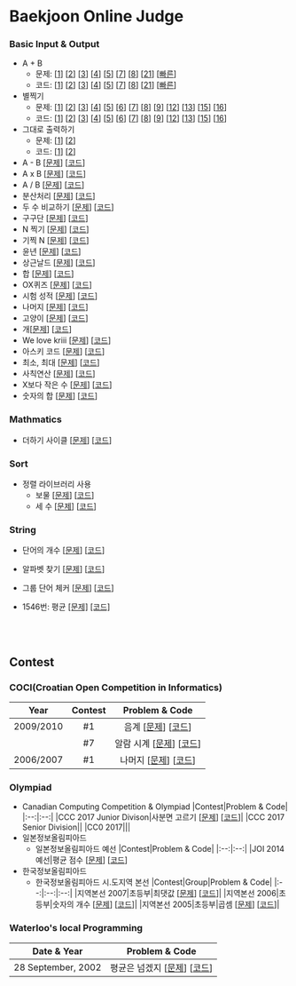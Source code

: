 # Baekjoon Online Judge
### Basic Input & Output
* A + B
  * 문제: [[1](https://www.acmicpc.net/problem/1000)] [[2](https://www.acmicpc.net/problem/2558)] [[3](https://www.acmicpc.net/problem/10950)] [[4](https://www.acmicpc.net/problem/10951)] [[5](https://www.acmicpc.net/problem/10952)] [[7](https://www.acmicpc.net/problem/11021)] [[8](https://www.acmicpc.net/problem/11022)] [[21](https://www.acmicpc.net/problem/10996)] [[빠른](https://www.acmicpc.net/problem/15552)]
  * 코드: [[1](https://github.com/kimkyeongnam/Algorithm/blob/master/Baekjoon(BOJ)/1000~1999/1000.cpp)] [[2](https://github.com/kimkyeongnam/Algorithm/blob/master/Baekjoon(BOJ)/2000~2999/2558.cpp)] [[3](https://github.com/kimkyeongnam/Algorithm/blob/master/Baekjoon(BOJ)/10000~10999/10950.cpp)] [[4](https://github.com/kimkyeongnam/Algorithm/blob/master/Baekjoon(BOJ)/10000~10999/10951.cpp)] [[5](https://github.com/kimkyeongnam/Algorithm/blob/master/Baekjoon(BOJ)/10000~10999/10952.cpp)] [[7](https://github.com/kimkyeongnam/Algorithm/blob/master/Baekjoon(BOJ)/11000~11999/11021.cpp)] [[8](https://github.com/kimkyeongnam/Algorithm/blob/master/Baekjoon(BOJ)/11000~11999/11022.cpp)] [[21](https://github.com/kimkyeongnam/Algorithm/blob/master/Baekjoon(BOJ)/10000~10999/10996.cpp)] [[빠른](https://github.com/kimkyeongnam/Algorithm/blob/master/Baekjoon(BOJ)/15000~15999/15552.cpp)]
* 별찍기
  * 문제: [[1](https://www.acmicpc.net/problem/2438)] [[2](https://www.acmicpc.net/problem/2439)] [[3](https://www.acmicpc.net/problem/2440)] [[4](https://www.acmicpc.net/problem/2441)] [[5](https://www.acmicpc.net/problem/2442)] [[6](https://www.acmicpc.net/problem/2443)] [[7](https://www.acmicpc.net/problem/2444)] [[8](https://www.acmicpc.net/problem/2445)] [[9](https://www.acmicpc.net/problem/2446)] [[12](https://www.acmicpc.net/problem/2522)] [[13](https://www.acmicpc.net/problem/2523)] [[15](https://www.acmicpc.net/problem/10990)] [[16](https://www.acmicpc.net/problem/10991)]
  * 코드: [[1](https://github.com/kimkyeongnam/Algorithm/blob/master/Baekjoon(BOJ)/2000~2999/2438.cpp)] [[2](https://github.com/kimkyeongnam/Algorithm/blob/master/Baekjoon(BOJ)/2000~2999/2439.cpp)] [[3](https://github.com/kimkyeongnam/Algorithm/blob/master/Baekjoon(BOJ)/2000~2999/2440.cpp)] [[4](https://github.com/kimkyeongnam/Algorithm/blob/master/Baekjoon(BOJ)/2000~2999/2441.cpp)] [[5](https://github.com/kimkyeongnam/Algorithm/blob/master/Baekjoon(BOJ)/2000~2999/2442.cpp)] [[6](https://github.com/kimkyeongnam/Algorithm/blob/master/Baekjoon(BOJ)/2000~2999/2443.cpp)] [[7](https://github.com/kimkyeongnam/Algorithm/blob/master/Baekjoon(BOJ)/2000~2999/2444.cpp)] [[8](https://github.com/kimkyeongnam/Algorithm/blob/master/Baekjoon(BOJ)/2000~2999/2445.cpp)] [[9](https://github.com/kimkyeongnam/Algorithm/blob/master/Baekjoon(BOJ)/2000~2999/2446.cpp)] [[12](https://github.com/kimkyeongnam/Algorithm/blob/master/Baekjoon(BOJ)/2000~2999/2522.cpp)] [[13](https://github.com/kimkyeongnam/Algorithm/blob/master/Baekjoon(BOJ)/2000~2999/2523.cpp)] [[15](https://github.com/kimkyeongnam/Algorithm/blob/master/Baekjoon(BOJ)/10000~10999/10990.cpp)] [[16](https://github.com/kimkyeongnam/Algorithm/blob/master/Baekjoon(BOJ)/10000~10999/10991.cpp)]
* 그대로 출력하기
  * 문제: [[1](https://www.acmicpc.net/problem/11718)] [[2](https://www.acmicpc.net/problem/11719)]
  * 코드: [[1](https://github.com/kimkyeongnam/Algorithm/blob/master/Baekjoon(BOJ)/11000~11999/11718.cpp)] [[2](https://github.com/kimkyeongnam/Algorithm/blob/master/Baekjoon(BOJ)/11000~11999/11719.cpp)]
* A - B [[문제](https://www.acmicpc.net/problem/1001)] [[코드](https://github.com/kimkyeongnam/Algorithm/blob/master/Baekjoon(BOJ)/1000~1999/1001.cpp)]
* A x B [[문제](https://www.acmicpc.net/problem/10998)] [[코드](https://github.com/kimkyeongnam/Algorithm/blob/master/Baekjoon(BOJ)/10998.cpp)]
* A / B [[문제](https://www.acmicpc.net/problem/1008)] [[코드](https://github.com/kimkyeongnam/Algorithm/blob/master/Baekjoon(BOJ)/1000~1999/1008.cpp)]
* 분산처리 [[문제](https://www.acmicpc.net/problem/1009)] [[코드](https://github.com/kimkyeongnam/Algorithm/blob/master/Baekjoon(BOJ)/1000~1999/1009.cpp)]
* 두 수 비교하기 [[문제](https://www.acmicpc.net/problem/1330)] [[코드](https://github.com/kimkyeongnam/Algorithm/blob/master/Baekjoon(BOJ)/1000~1999/1330.cpp)]
* 구구단 [[문제](https://www.acmicpc.net/problem/2739)] [[코드](https://github.com/kimkyeongnam/Algorithm/blob/master/Baekjoon(BOJ)/2000~2999/2739.cpp)]
* N 찍기 [[문제](https://www.acmicpc.net/problem/2741)] [[코드](https://github.com/kimkyeongnam/Algorithm/blob/master/Baekjoon(BOJ)/2000~2999/2741.cpp)]
* 기찍 N [[문제](https://www.acmicpc.net/problem/2742)] [[코드](https://github.com/kimkyeongnam/Algorithm/blob/master/Baekjoon(BOJ)/2000~2999/2742.cpp)]
* 윤년 [[문제](https://www.acmicpc.net/problem/2753)] [[코드](https://github.com/kimkyeongnam/Algorithm/blob/master/Baekjoon(BOJ)/2000~2999/2753.cpp)]
* 상근날드 [[문제](https://www.acmicpc.net/problem/5543)] [[코드](https://github.com/kimkyeongnam/Algorithm/blob/master/Baekjoon(BOJ)/5000~5999/5543.cpp)]
* 합 [[문제](https://www.acmicpc.net/problem/8393)] [[코드](https://github.com/kimkyeongnam/Algorithm/blob/master/Baekjoon(BOJ)8000~8999/8393.cpp)]
* OX퀴즈 [[문제](https://www.acmicpc.net/problem/8958)] [[코드](https://github.com/kimkyeongnam/Algorithm/blob/master/Baekjoon(BOJ)/8000~8999/8958.cpp)]
* 시험 성적 [[문제](https://www.acmicpc.net/problem/9498)] [[코드](https://github.com/kimkyeongnam/Algorithm/blob/master/Baekjoon(BOJ)/9000~9999/9498.cpp)]
* 나머지 [[문제](https://www.acmicpc.net/problem/10430)] [[코드](https://github.com/kimkyeongnam/Algorithm/blob/master/Baekjoon(BOJ)/10000~10999/10430.cpp)]
* 고양이 [[문제](https://www.acmicpc.net/problem/10171)] [[코드](https://github.com/kimkyeongnam/Algorithm/blob/master/Baekjoon(BOJ)/10000~10999/10171.cpp)]
* 개[[문제](https://www.acmicpc.net/problem/10172)] [[코드](https://github.com/kimkyeongnam/Algorithm/blob/master/Baekjoon(BOJ)/10000~10999/10172.cpp)]
* We love kriii [[문제](https://www.acmicpc.net/problem/10718)] [[코드](https://github.com/kimkyeongnam/Algorithm/blob/master/Baekjoon(BOJ)/10000~10999/10718.cpp)]
* 아스키 코드 [[문제](https://www.acmicpc.net/problem/11654)] [[코드](https://github.com/kimkyeongnam/Algorithm/blob/master/Baekjoon(BOJ)/10000~10999/11654.cpp)]
* 최소, 최대 [[문제](https://www.acmicpc.net/problem/10818)] [[코드](https://github.com/kimkyeongnam/Algorithm/blob/master/Baekjoon(BOJ)/10000~10999/10818.cpp)]
* 사칙연산 [[문제](https://www.acmicpc.net/problem/10869)] [[코드](https://github.com/kimkyeongnam/Algorithm/blob/master/Baekjoon(BOJ)/10000~10999/10869.cpp)]
* X보다 작은 수 [[문제](https://www.acmicpc.net/problem/10871)] [[코드](https://github.com/kimkyeongnam/Algorithm/blob/master/Baekjoon(BOJ)/10000~10999/10871.cpp)]
* 숫자의 합 [[문제](https://www.acmicpc.net/problem/11720)] [[코드](https://github.com/kimkyeongnam/Algorithm/blob/master/Baekjoon(BOJ)/11000~11999/11720.cpp)]


### Mathmatics
* 더하기 사이클 [[문제](https://www.acmicpc.net/problem/1110)] [[코드](https://github.com/kimkyeongnam/Algorithm/blob/master/Baekjoon(BOJ)/1000~1999/1110.cpp)]

### Sort
* 정렬 라이브러리 사용
  * 보물 [[문제](https://www.acmicpc.net/problem/1026)] [[코드](https://github.com/kimkyeongnam/Algorithm/blob/master/Baekjoon(BOJ)/1000~1999/1026.cpp)]
  * 세 수 [[문제](https://www.acmicpc.net/problem/10817)] [[코드](https://github.com/kimkyeongnam/Algorithm/blob/master/Baekjoon(BOJ)/10000~10999/10817.cpp)]

### String
* 단어의 개수 [[문제](https://www.acmicpc.net/problem/1152)] [[코드](https://github.com/kimkyeongnam/Algorithm/blob/master/Baekjoon(BOJ)/1000~1999/1152.cpp)]
* 알파벳 찾기 [[문제](https://www.acmicpc.net/problem/10809)] [[코드](https://github.com/kimkyeongnam/Algorithm/blob/master/Baekjoon(BOJ)/10000~10999/10809.cpp)]

* 그룹 단어 체커 [[문제](https://www.acmicpc.net/problem/1316)] [[코드](https://github.com/kimkyeongnam/Algorithm/blob/master/Baekjoon(BOJ)/1000~1999/1316.cpp)]
- 1546번: 평균 [[문제]](https://www.acmicpc.net/problem/1546) [[코드]](https://github.com/kimkyeongnam/Algorithm/blob/master/Baekjoon(BOJ)/1000~1999/1546.cpp)

<br><br>

## Contest

### COCI(Croatian Open Competition in Informatics)
|Year|Contest|Problem & Code|
|:--:|:--:|:--:|
|2009/2010|#1|음계 [[문제](https://www.acmicpc.net/problem/2920)] [[코드](https://github.com/kimkyeongnam/Algorithm/blob/master/Baekjoon(BOJ)/2000~2999/2920.cpp)]|
||#7|알람 시계 [[문제](https://www.acmicpc.net/problem/2884)] [[코드](https://github.com/kimkyeongnam/Algorithm/blob/master/Baekjoon(BOJ)/2000~2999/2884.cpp)]|
|2006/2007|#1|나머지 [[문제](https://www.acmicpc.net/problem/3052)] [[코드](https://github.com/kimkyeongnam/Algorithm/blob/master/Baekjoon(BOJ)/3000~3999/3052.cpp)]|

### Olympiad
* Canadian Computing Competition & Olympiad
  |Contest|Problem & Code|
  |:--:|:--:|
  |CCC 2017 Junior Divison|사분면 고르기 [[문제](https://www.acmicpc.net/problem/14681)] [[코드](https://github.com/kimkyeongnam/Algorithm/blob/master/Baekjoon(BOJ)/14000~14999/14681.cpp)]|
  |CCC 2017 Senior Division||
  |CC0 2017|||
* 일본정보올림피아드
  * 일본정보올림피아드 예선
    |Contest|Problem & Code|
    |:--:|:--:|
    |JOI 2014 예선|평균 점수 [[문제](https://www.acmicpc.net/problem/10039)] [[코드](https://github.com/kimkyeongnam/Algorithm/blob/master/Baekjoon(BOJ)/10039.cpp)]
* 한국정보올림피아드
  * 한국정보올림피아드 시.도지역 본선
    |Contest|Group|Problem & Code|
    |:--:|:--:|:--:|
    |지역본선 2007|초등부|최댓값 [[문제](https://www.acmicpc.net/problem/2562)] [[코드](https://github.com/kimkyeongnam/Algorithm/blob/master/Baekjoon(BOJ)/2000~2999/2562.cpp)]|
    |지역본선 2006|초등부|숫자의 개수 [[문제](https://www.acmicpc.net/problem/2577)] [[코드](https://github.com/kimkyeongnam/Algorithm/blob/master/Baekjoon(BOJ)/2000~2999/2577.cpp)]|
    |지역본선 2005|초등부|곱셈 [[문제](https://www.acmicpc.net/problem/2588)] [[코드](https://github.com/kimkyeongnam/Algorithm/blob/master/Baekjoon(BOJ)/2000~2999/2588.cpp)]|

### Waterloo's local Programming
|Date & Year|Problem & Code|
|:--:|:--:|
|28 September, 2002|평균은 넘겠지 [[문제](https://www.acmicpc.net/problem/4344)] [[코드](https://github.com/kimkyeongnam/Algorithm/blob/master/Baekjoon(BOJ)/4000~4999/4344.cpp)]|
